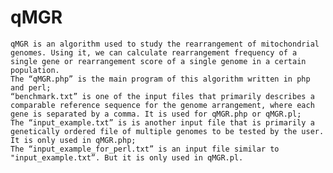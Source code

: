# qMGR
    qMGR is an algorithm used to study the rearrangement of mitochondrial genomes. Using it, we can calculate rearrangement frequency of a single gene or rearrangement score of a single genome in a certain population. 
    The “qMGR.php” is the main program of this algorithm written in php and perl;
    “benchmark.txt” is one of the input files that primarily describes a comparable reference sequence for the genome arrangement, where each gene is separated by a comma. It is used for qMGR.php or qMGR.pl;
    The “input_example.txt” is is another input file that is primarily a genetically ordered file of multiple genomes to be tested by the user. It is only used in qMGR.php;
    The “input_example_for_perl.txt” is an input file similar to "input_example.txt”. But it is only used in qMGR.pl.
    
     
